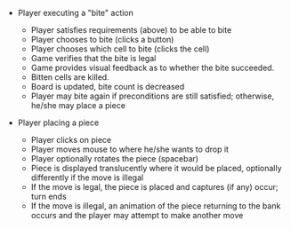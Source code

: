 * Player executing a "bite" action
    * Player satisfies requirements (above) to be able to bite
    * Player chooses to bite (clicks a button)
    * Player chooses which cell to bite (clicks the cell)
    * Game verifies that the bite is legal
    * Game provides visual feedback as to whether the bite succeeded.
    * Bitten cells are killed.
    * Board is updated, bite count is decreased
    * Player may bite again if preconditions are still satisfied; otherwise, he/she may place a piece

* Player placing a piece
    * Player clicks on piece
    * Player moves mouse to where he/she wants to drop it
    * Player optionally rotates the piece (spacebar)
    * Piece is displayed translucently where it would be placed, optionally differently if the move is illegal
    * If the move is legal, the piece is placed and captures (if any) occur; turn ends
    * If the move is illegal, an animation of the piece returning to the bank occurs and the player may attempt to make another move
